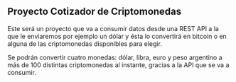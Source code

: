 ## Proyecto Cotizador de Criptomonedas

Este será un proyecto que va a consumir datos desde una REST API a la que le enviaremos por ejemplo un dólar y ésta lo convertirá en bitcoin o en alguna de las criptomonedas disponibles para elegir.

Se podrán convertir cuatro monedas: dólar, libra, euro y peso argentino a más de 100 distintas criptomonedas al instante, gracias a la API que se va a consumir.